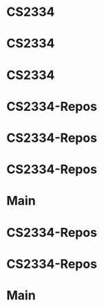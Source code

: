 # CS2334
# CS2334
# CS2334
# CS2334-Repos
# CS2334-Repos
# CS2334-Repos
# Main
# CS2334-Repos
# CS2334-Repos
# Main
